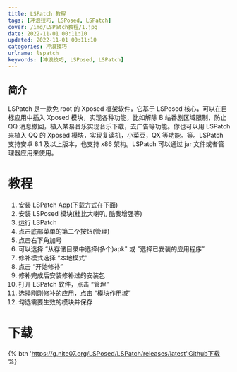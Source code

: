 ```yaml
---
title: LSPatch 教程
tags: [冲浪技巧, LSPosed, LSPatch]
cover: /img/LSPatch教程/1.jpg
date: 2022-11-01 00:11:10
updated: 2022-11-01 00:11:10
categories: 冲浪技巧
urlname: lspatch
keywords: [冲浪技巧, LSPosed, LSPatch]
---
```


## 简介

LSPatch 是一款免 root 的 Xposed 框架软件，它基于 LSPosed 核心，可以在目标应用中插入 Xposed 模块，实现各种功能，比如解除 B 站番剧区域限制，防止 QQ 消息撤回，植入某易音乐实现音乐下载，去广告等功能。你也可以用 LSPatch 来植入 QQ 的 Xposed 模块，实现复读机，小菜豆，QX 等功能。等。LSPatch 支持安卓 8.1 及以上版本，也支持 x86 架构。LSPatch 可以通过 jar 文件或者管理器应用来使用。

# 教程

1. 安装 LSPatch App(下载方式在下面)
2. 安装 LSPosed 模块(杜比大喇叭, 酷我增强等)
3. 运行 LSPatch
4. 点击底部菜单的第二个按钮(管理)
5. 点击右下角加号
6. 可以选择 “从存储目录中选择(多个)apk" 或 "选择已安装的应用程序”
7. 修补模式选择 “本地模式”
8. 点击 “开始修补”
9. 修补完成后安装修补过的安装包
10. 打开 LSPatch 软件，点击 “管理”
11. 选择刚刚修补的应用，点击 “模块作用域”
12. 勾选需要生效的模块并保存

# 下载

{% btn 'https://g.nite07.org/LSPosed/LSPatch/releases/latest',Github下载 %}
